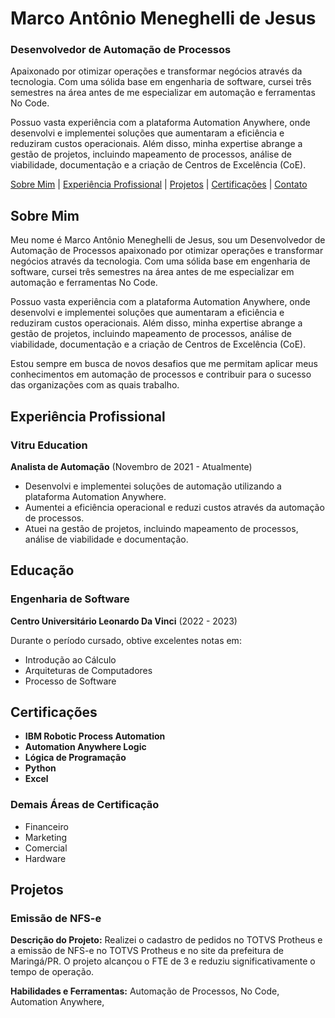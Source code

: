 # Marco Antônio Meneghelli de Jesus
### Desenvolvedor de Automação de Processos

Apaixonado por otimizar operações e transformar negócios através da tecnologia. Com uma sólida base em engenharia de software, cursei três semestres na área antes de me especializar em automação e ferramentas No Code.

Possuo vasta experiência com a plataforma Automation Anywhere, onde desenvolvi e implementei soluções que aumentaram a eficiência e reduziram custos operacionais. Além disso, minha expertise abrange a gestão de projetos, incluindo mapeamento de processos, análise de viabilidade, documentação e a criação de Centros de Excelência (CoE).

[Sobre Mim](#sobre-mim) | [Experiência Profissional](#experiência-profissional) | [Projetos](#projetos) | [Certificações](#certificações) | [Contato](#contato)

## Sobre Mim
Meu nome é Marco Antônio Meneghelli de Jesus, sou um Desenvolvedor de Automação de Processos apaixonado por otimizar operações e transformar negócios através da tecnologia. Com uma sólida base em engenharia de software, cursei três semestres na área antes de me especializar em automação e ferramentas No Code.

Possuo vasta experiência com a plataforma Automation Anywhere, onde desenvolvi e implementei soluções que aumentaram a eficiência e reduziram custos operacionais. Além disso, minha expertise abrange a gestão de projetos, incluindo mapeamento de processos, análise de viabilidade, documentação e a criação de Centros de Excelência (CoE).

Estou sempre em busca de novos desafios que me permitam aplicar meus conhecimentos em automação de processos e contribuir para o sucesso das organizações com as quais trabalho.

## Experiência Profissional
### Vitru Education
**Analista de Automação** (Novembro de 2021 - Atualmente)

- Desenvolvi e implementei soluções de automação utilizando a plataforma Automation Anywhere.
- Aumentei a eficiência operacional e reduzi custos através da automação de processos.
- Atuei na gestão de projetos, incluindo mapeamento de processos, análise de viabilidade e documentação.

## Educação
### Engenharia de Software
**Centro Universitário Leonardo Da Vinci** (2022 - 2023)

Durante o período cursado, obtive excelentes notas em:
- Introdução ao Cálculo
- Arquiteturas de Computadores
- Processo de Software

## Certificações
- **IBM Robotic Process Automation**
- **Automation Anywhere Logic**
- **Lógica de Programação**
- **Python**
- **Excel**

### Demais Áreas de Certificação
- Financeiro
- Marketing
- Comercial
- Hardware

## Projetos
### Emissão de NFS-e
**Descrição do Projeto:** Realizei o cadastro de pedidos no TOTVS Protheus e a emissão de NFS-e no TOTVS Protheus e no site da prefeitura de Maringá/PR. O projeto alcançou o FTE de 3 e reduziu significativamente o tempo de operação.

**Habilidades e Ferramentas:** Automação de Processos, No Code, Automation Anywhere,
